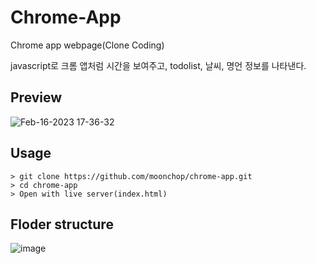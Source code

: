 # Chrome-App
Chrome app webpage(Clone Coding)

javascript로 크롬 앱처럼 시간을 보여주고, todolist, 날씨, 명언 정보를 나타낸다. 

## Preview

![Feb-16-2023 17-36-32](https://user-images.githubusercontent.com/82392767/219311578-5c500bab-cd06-4606-b09c-4fc5f2660265.gif)


## Usage
```
> git clone https://github.com/moonchop/chrome-app.git
> cd chrome-app
> Open with live server(index.html)
```

## Floder structure
![image](https://user-images.githubusercontent.com/82392767/219312494-1e6ba12f-7469-406c-a649-0126aa697307.png)
